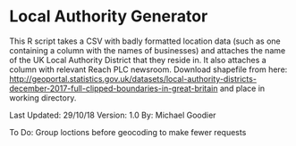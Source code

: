# Local Authority Generator
This R script takes a CSV with badly formatted location data (such as one containing a column with the names of businesses) and attaches the name of the UK Local Authority District that they reside in. It also attaches a column with relevant Reach PLC newsroom.
Download shapefile from here: http://geoportal.statistics.gov.uk/datasets/local-authority-districts-december-2017-full-clipped-boundaries-in-great-britain and place in working directory.

Last Updated: 29/10/18 Version: 1.0 By: Michael Goodier

To Do: Group loctions before geocoding to make fewer requests
